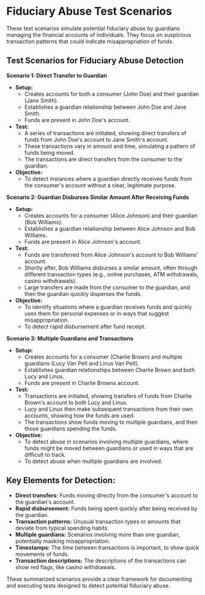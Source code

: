 # Fiduciary Abuse Test Scenarios

These test scenarios simulate potential fiduciary abuse by guardians managing the financial accounts of individuals. They focus on suspicious transaction patterns that could indicate misappropriation of funds.

## Test Scenarios for Fiduciary Abuse Detection

**Scenario 1: Direct Transfer to Guardian**

* **Setup:**
    * Creates accounts for both a consumer (John Doe) and their guardian (Jane Smith).
    * Establishes a guardian relationship between John Doe and Jane Smith.
    * Funds are present in John Doe's account.
* **Test:**
    * A series of transactions are initiated, showing direct transfers of funds from John Doe's account to Jane Smith's account.
    * These transactions vary in amount and time, simulating a pattern of funds being moved.
    * The transactions are direct transfers from the consumer to the guardian.
* **Objective:**
    * To detect instances where a guardian directly receives funds from the consumer's account without a clear, legitimate purpose.

**Scenario 2: Guardian Disburses Similar Amount After Receiving Funds**

* **Setup:**
    * Creates accounts for a consumer (Alice Johnson) and their guardian (Bob Williams).
    * Establishes a guardian relationship between Alice Johnson and Bob Williams.
    * Funds are present in Alice Johnson's account.
* **Test:**
    * Funds are transferred from Alice Johnson's account to Bob Williams' account.
    * Shortly after, Bob Williams disburses a similar amount, often through different transaction types (e.g., online purchases, ATM withdrawals, casino withdrawals).
    * Large transfers are made from the consumer to the guardian, and then the guardian quickly disperses the funds.
* **Objective:**
    * To identify situations where a guardian receives funds and quickly uses them for personal expenses or in ways that suggest misappropriation.
    * To detect rapid disbursement after fund receipt.

**Scenario 3: Multiple Guardians and Transactions**

* **Setup:**
    * Creates accounts for a consumer (Charlie Brown) and multiple guardians (Lucy Van Pelt and Linus Van Pelt).
    * Establishes guardian relationships between Charlie Brown and both Lucy and Linus.
    * Funds are present in Charlie Browns account.
* **Test:**
    * Transactions are initiated, showing transfers of funds from Charlie Brown's account to both Lucy and Linus.
    * Lucy and Linus then make subsequent transactions from their own accounts, showing how the funds are used.
    * The transactions show funds moving to multiple guardians, and then those guardians spending the funds.
* **Objective:**
    * To detect abuse in scenarios involving multiple guardians, where funds might be moved between guardians or used in ways that are difficult to track.
    * To detect abuse when multiple guardians are involved.

## Key Elements for Detection:

* **Direct transfers:** Funds moving directly from the consumer's account to the guardian's account.
* **Rapid disbursement:** Funds being spent quickly after being received by the guardian.
* **Transaction patterns:** Unusual transaction types or amounts that deviate from typical spending habits.
* **Multiple guardians:** Scenarios involving more than one guardian, potentially masking misappropriation.
* **Timestamps:** The time between transactions is important, to show quick movements of funds.
* **Transaction descriptions:** The descriptions of the transactions can show red flags, like casino withdrawals.

These summarized scenarios provide a clear framework for documenting and executing tests designed to detect potential fiduciary abuse.
